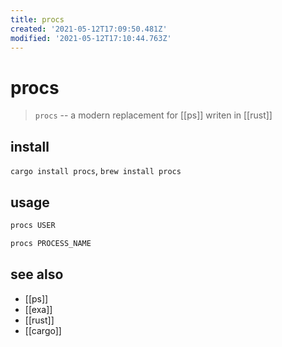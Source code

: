```yaml
---
title: procs
created: '2021-05-12T17:09:50.481Z'
modified: '2021-05-12T17:10:44.763Z'
---
```


# procs

> `procs` -- a modern replacement for [[ps]] writen in [[rust]]

## install
`cargo install procs`, `brew install procs`

## usage
```sh
procs USER

procs PROCESS_NAME
```

## see also
- [[ps]]
- [[exa]]
- [[rust]]
- [[cargo]]
